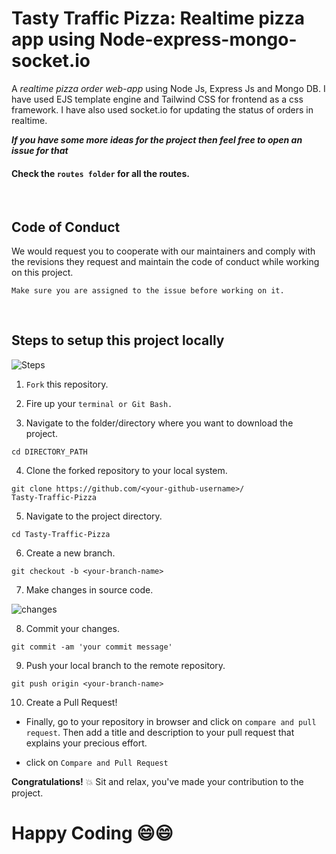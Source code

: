 # Tasty Traffic Pizza: Realtime pizza app using Node-express-mongo-socket.io

A *realtime pizza order web-app* using Node Js, Express Js and Mongo DB. I have used EJS template engine and Tailwind CSS for frontend as a css framework. I have also used socket.io for updating the status of orders in realtime.

***If you have some more ideas for the project then feel free to open an issue for that*** 

#### Check the `routes folder` for all the routes.

<br>

## Code of Conduct
We would request you to cooperate with our maintainers and comply with the revisions they request and maintain the code of conduct while working on this project.

`Make sure you are assigned to the issue before working on it.`

<br>

## Steps to setup this project locally 

![Steps](https://media.giphy.com/media/o5BzNDDFQnepi/giphy.gif)

1. `Fork` this repository.
   
2. Fire up your `terminal or Git Bash.`
   
3. Navigate to the folder/directory where you want to download the project.

```terminal
cd DIRECTORY_PATH
```
4. Clone the forked repository to your local system.

```terminal
git clone https://github.com/<your-github-username>/
Tasty-Traffic-Pizza
```

5. Navigate to the project directory.

```terminal
cd Tasty-Traffic-Pizza
```

6. Create a new branch.

```terminal
git checkout -b <your-branch-name>
```

7. Make changes in source code.

![changes](https://media.giphy.com/media/QNFhOolVeCzPQ2Mx85/200w_d.gif)

8. Commit your changes.
```terminal
git commit -am 'your commit message'
```

9. Push your local branch to the remote repository.
```terminal
git push origin <your-branch-name>
```

10. Create a Pull Request!

* Finally, go to your repository in browser and click on `compare and pull request`.
Then add a title and description to your pull request that explains your precious effort.
		
* click on `Compare and Pull Request`

**Congratulations!**  :boom: Sit and relax, you've made your contribution to the project. 


# Happy Coding 😄😄
